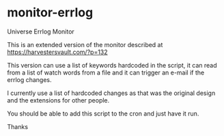# monitor-errlog
Universe Errlog Monitor

This is an extended version of the monitor described at https://harvestersvault.com/?p=132

This version can use a list of keywords hardcoded in the script, it can read from a list of watch words from a file and it can trigger an e-mail if the errlog changes. 

I currently use a list of hardcoded changes as that was the original design and the extensions for other people.

You should be able to add this script to the cron and just have it run.

Thanks


